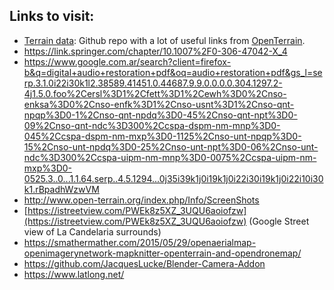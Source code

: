 ## Links to visit: 
* [Terrain data](https://github.com/openterrain/openterrain/wiki/Terrain-Data): Github repo with a lot of useful links from [OpenTerrain](https://github.com/openterrain).
* https://link.springer.com/chapter/10.1007%2F0-306-47042-X_4
* https://www.google.com.ar/search?client=firefox-b&q=digital+audio+restoration+pdf&oq=audio+restoration+pdf&gs_l=serp.3.1.0i22i30k1l2.38589.41451.0.44687.9.9.0.0.0.0.304.1297.2-4j1.5.0.foo%2Cersl%3D1%2Cfett%3D1%2Cewh%3D0%2Cnso-enksa%3D0%2Cnso-enfk%3D1%2Cnso-usnt%3D1%2Cnso-qnt-npqp%3D0-1%2Cnso-qnt-npdq%3D0-45%2Cnso-qnt-npt%3D0-09%2Cnso-qnt-ndc%3D300%2Ccspa-dspm-nm-mnp%3D0-045%2Ccspa-dspm-nm-mxp%3D0-1125%2Cnso-unt-npqp%3D0-15%2Cnso-unt-npdq%3D0-25%2Cnso-unt-npt%3D0-06%2Cnso-unt-ndc%3D300%2Ccspa-uipm-nm-mnp%3D0-0075%2Ccspa-uipm-nm-mxp%3D0-0525.3..0...1.1.64.serp..4.5.1294...0j35i39k1j0i19k1j0i22i30i19k1j0i22i10i30k1.rBpadhWzwVM
* http://www.open-terrain.org/index.php/Info/ScreenShots
* [https://istreetview.com/PWEk8z5XZ_3UQU6aoiofzw](https://istreetview.com/PWEk8z5XZ_3UQU6aoiofzw) (Google Street view of La Candelaria surrounds)
* https://smathermather.com/2015/05/29/openaerialmap-openimagerynetwork-mapknitter-openterrain-and-opendronemap/
* https://github.com/JacquesLucke/Blender-Camera-Addon
* https://www.latlong.net/